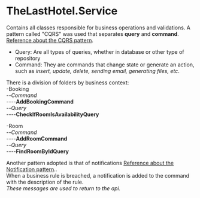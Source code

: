 # TheLastHotel.Service
Contains all classes responsible for business operations and validations.
A pattern called "CQRS" was used that separates **query** and **command**. [Reference about the CQRS pattern](https://martinfowler.com/bliki/CQRS.html).
* Query: Are all types of queries, whether in database or other type of repository
* Command: They are commands that change state or generate an action, such as *insert, update, delete, sending email, generating files, etc*.   

There is a division of folders by business context:  
-Booking  
--*Command*  
----**AddBookingCommand**  
--*Query*  
----**CheckIfRoomIsAvailabilityQuery**  
  
-Room  
--*Command*  
----**AddRoomCommand**  
--*Query*  
----**FindRoomByIdQuery**   
    
    
Another pattern adopted is that of notifications [Reference about the Notification pattern](https://www.martinfowler.com/eaaDev/Notification.html)..    
When a business rule is breached, a notification is added to the command with the description of the rule.   
*These messages are used to return to the api.*

  

